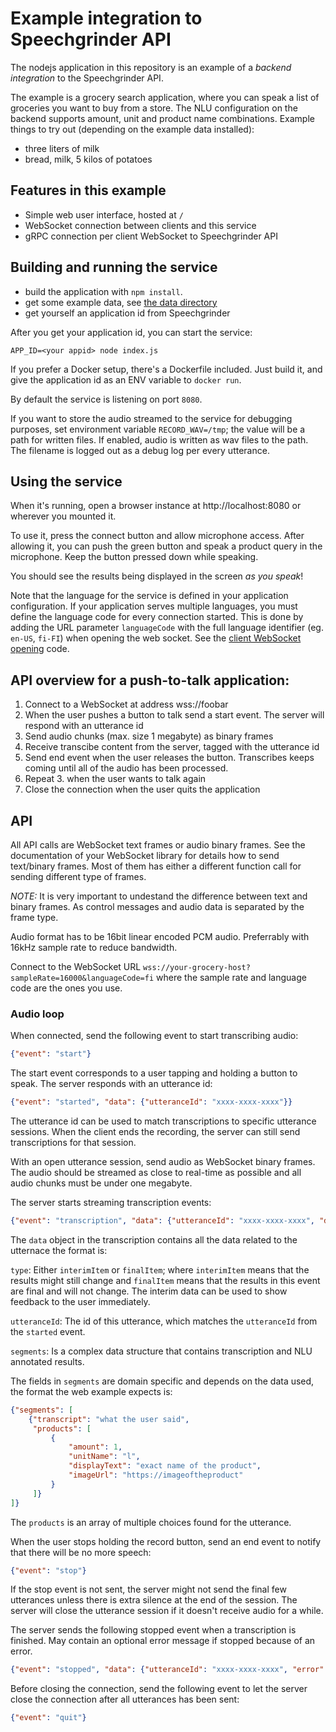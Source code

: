 # Example integration to Speechgrinder API

The nodejs application in this repository is an example of a _backend integration_  to the Speechgrinder API.

The example is a grocery search application, where you can speak a list of groceries you want to buy from a store. The NLU configuration on the backend supports amount, unit and product name combinations. Example things to try out (depending on the example data installed):

- three liters of milk
- bread, milk, 5 kilos of potatoes

## Features in this example

- Simple web user interface, hosted at `/`
- WebSocket connection between clients and this service
- gRPC connection per client WebSocket to Speechgrinder API

## Building and running the service

- build the application with `npm install`.
- get some example data, see [the data directory](data)
- get yourself an application id from Speechgrinder

After you get your application id, you can start the service:

    APP_ID=<your appid> node index.js

If you prefer a Docker setup, there's a Dockerfile included. Just build it, and give the application id as an ENV variable to `docker run`.

By default the service is listening on port `8080`.

If you want to store the audio streamed to the service for debugging purposes, set environment variable `RECORD_WAV=/tmp`; the value will be a path for written files. If enabled, audio is written as wav files to the path. The filename is logged out as a debug log per every utterance.

## Using the service

When it's running, open a browser instance at http://localhost:8080 or wherever you mounted it.

To use it, press the connect button and allow microphone access. After allowing it, you can push
the green button and speak a product query in the microphone. Keep the button pressed down while speaking.

You should see the results being displayed in the screen _as you speak_!

Note that the language for the service is defined in your application configuration. If your application serves multiple
languages, you must define the language code for every connection started. This is done by adding the URL parameter
`languageCode` with the full language identifier (eg. `en-US`, `fi-FI`) when opening the web socket.
See the [client WebSocket opening](www/sg.js) code.

## API overview for a push-to-talk application:

1. Connect to a WebSocket at address wss://foobar
2. When the user pushes a button to talk send a start event. The server will respond with an utterance id
3. Send audio chunks (max. size 1 megabyte) as binary frames
4. Receive transcibe content from the server, tagged with the utterance id
5. Send end event when the user releases the button. Transcribes keeps coming until all of the audio has been processed.
6. Repeat 3. when the user wants to talk again
7. Close the connection when the user quits the application

## API

All API calls are WebSocket text frames or audio binary frames. See the documentation of your WebSocket library for details how to send text/binary frames. Most of them has either a different function call for sending different type of frames.

*NOTE:* It is very important to undestand the difference between text and binary frames. As control messages and audio data is separated by the frame type.

Audio format has to be 16bit linear encoded PCM audio. Preferrably with 16kHz sample rate to reduce bandwidth.

Connect to the WebSocket URL `wss://your-grocery-host?sampleRate=16000&languageCode=fi` where the sample rate and language code are the ones you use.

### Audio loop

When connected, send the following event to start transcribing audio:

```json
{"event": "start"}
```

The start event corresponds to a user tapping and holding a button to speak. The server responds with an utterance id:

```json
{"event": "started", "data": {"utteranceId": "xxxx-xxxx-xxxx"}}
```

The utterance id can be used to match transcriptions to specific utterance sessions. When the client ends the recording, the server can still send transcriptions for that session.

With an open utterance session, send audio as WebSocket binary frames. The audio should be streamed as close to real-time as possible and all audio chunks must be under one megabyte.

The server starts streaming transcription events:

```json
{"event": "transcription", "data": {"utteranceId": "xxxx-xxxx-xxxx", "data": {}}}
```

The `data` object in the transcription contains all the data related to the utternace the format is:

`type`: Either `interimItem` or `finalItem`; where `interimItem` means that the results might still change and `finalItem` means that the results in this event are final and will not change. The interim data can be used to show feedback to the user immediately.

`utteranceId`: The id of this utterance, which matches the `utteranceId` from the `started` event.

`segments`: Is a complex data structure that contains transcription and NLU annotated results.

The fields in `segments` are domain specific and depends on the data used, the format the web example expects is:

```json
{"segments": [
    {"transcript": "what the user said",
     "products": [
         {
             "amount": 1,
             "unitName": "l",
             "displayText": "exact name of the product",
             "imageUrl": "https://imageoftheproduct"
         }
     ]}
]}
```

The `products` is an array of multiple choices found for the utterance.

When the user stops holding the record button, send an end event to notify that there will be no more speech:

```json
{"event": "stop"}
```

If the stop event is not sent, the server might not send the final few utterances unless there is extra silence at the end of the session. The server will close the utterance session if it doesn't receive audio for a while.

The server sends the following stopped event when a transcription is finished. May contain an optional error message if stopped because of an error.

```json
{"event": "stopped", "data": {"utteranceId": "xxxx-xxxx-xxxx", "error": {"code": "G01", "message": "Internal error"}}}
```

Before closing the connection, send the following event to let the server close the connection after all utterances has been sent:

```json
{"event": "quit"}
```
